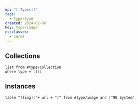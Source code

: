 ```yaml
---
up: "[[Types]]"
tags:
  - type/type
created: 2024-02-06
key: type/image
cssclasses:
  - cards
---
```

## Collections
```dataview
list from #type/collection 
where type = [[]]
```
## Instances
```dataview
table "![img]("+ url + ")" from #type/image and !"90 System"
```

